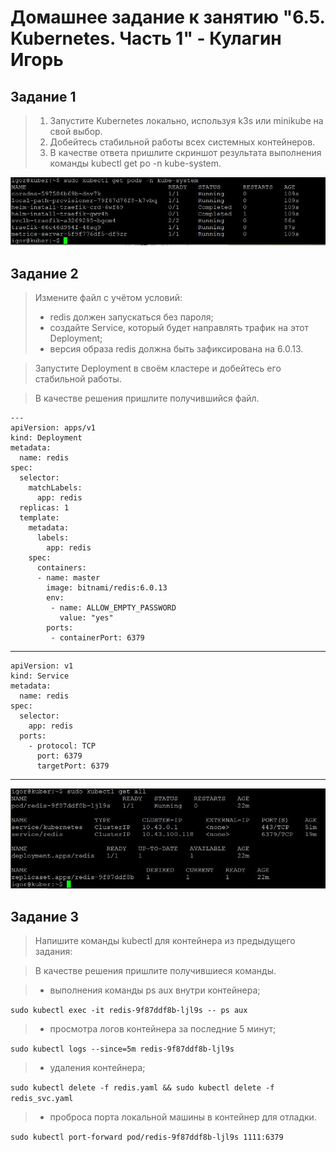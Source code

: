 # Домашнее задание к занятию "6.5. Kubernetes. Часть 1" - Кулагин Игорь
## Задание 1
> 1. Запустите Kubernetes локально, используя k3s или minikube на свой выбор.
> 2. Добейтесь стабильной работы всех системных контейнеров.
> 3. В качестве ответа пришлите скриншот результата выполнения команды kubectl get po -n kube-system.

![6.05. Task #1](screenshots/6.05-1.JPG)

## Задание 2
> Измените файл с учётом условий:
> - redis должен запускаться без пароля;
> - создайте Service, который будет направлять трафик на этот Deployment;
> - версия образа redis должна быть зафиксирована на 6.0.13.

> Запустите Deployment в своём кластере и добейтесь его стабильной работы.

> В качестве решения пришлите получившийся файл.

```
---
apiVersion: apps/v1
kind: Deployment
metadata:
  name: redis
spec:
  selector:
    matchLabels:
      app: redis
  replicas: 1
  template:
    metadata:
      labels:
        app: redis
    spec:
      containers:
      - name: master
        image: bitnami/redis:6.0.13
        env:
         - name: ALLOW_EMPTY_PASSWORD
           value: "yes"
        ports:
         - containerPort: 6379
```
---
```
apiVersion: v1
kind: Service
metadata:
  name: redis
spec:
  selector:
    app: redis
  ports:
    - protocol: TCP
      port: 6379
      targetPort: 6379
```
---
![6.05. Task #2](screenshots/6.05-2.JPG)

## Задание 3
>Напишите команды kubectl для контейнера из предыдущего задания:

>В качестве решения пришлите получившиеся команды.

> - выполнения команды ps aux внутри контейнера;

`sudo kubectl exec -it redis-9f87ddf8b-ljl9s -- ps aux`

> - просмотра логов контейнера за последние 5 минут;

`sudo kubectl logs --since=5m redis-9f87ddf8b-ljl9s`

> - удаления контейнера;

`sudo kubectl delete -f redis.yaml && sudo kubectl delete -f redis_svc.yaml`

> - проброса порта локальной машины в контейнер для отладки.

`sudo kubectl port-forward pod/redis-9f87ddf8b-ljl9s 1111:6379`

